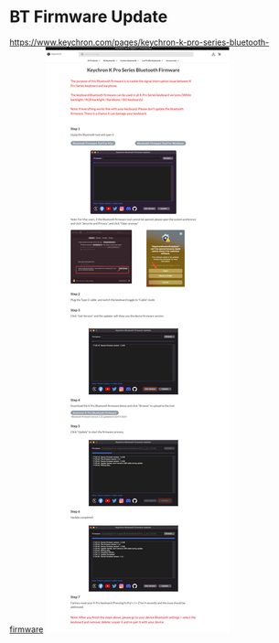 # BT Firmware Update

https://www.keychron.com/pages/keychron-k-pro-series-bluetooth-firmware
![screenshot](https://raw.githubusercontent.com/paulogliwa/Keyboard/master/Keychron%20K6%20Pro/BtFirmwareUpdate/websiteScreenshot.png)  